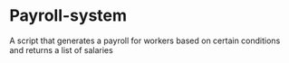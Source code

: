# Payroll-system
A script that generates a payroll for workers based on certain conditions and returns a list of salaries
